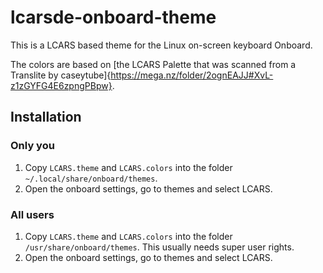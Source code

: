 # lcarsde-onboard-theme
This is a LCARS based theme for the Linux on-screen keyboard Onboard.

The colors are based on [the LCARS Palette that was scanned from a Translite by caseytube]{https://mega.nz/folder/2ognEAJJ#XvL-z1zGYFG4E6zpngPBpw}.

## Installation
### Only you
1. Copy `LCARS.theme` and `LCARS.colors` into the folder `~/.local/share/onboard/themes`.
2. Open the onboard settings, go to themes and select LCARS.

### All users
1. Copy `LCARS.theme` and `LCARS.colors` into the folder `/usr/share/onboard/themes`. This usually needs super user rights.
2. Open the onboard settings, go to themes and select LCARS.
